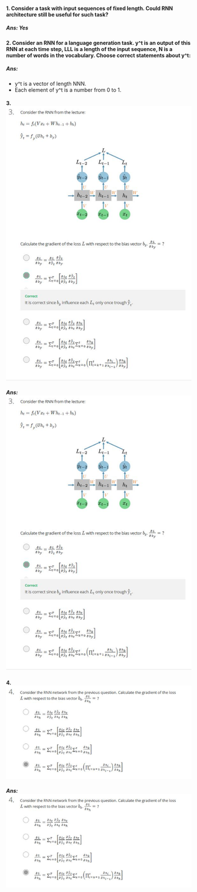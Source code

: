 #### 1. Consider a task with input sequences of fixed length. Could RNN architecture still be useful for such task?
##### Ans: Yes
#### 2. Consider an RNN for a language generation task. y^t is an output of this RNN at each time step, LLL is a length of the input sequence, N is a number of words in the vocabulary. Choose correct statements about y^t:
##### Ans: 
- y^t is a vector of length NNN. 
- Each element of y^t is a number from 0 to 1.
#### 3. ![alt text](./3.jpg)
##### Ans: ![alt text](./3.jpg)
#### 4. ![alt text](./4.jpg)
##### Ans: ![alt text](./4.jpg)